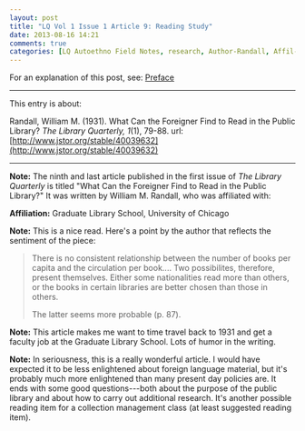 ```yaml
---
layout: post
title: "LQ Vol 1 Issue 1 Article 9: Reading Study"
date: 2013-08-16 14:21
comments: true
categories: [LQ Autoethno Field Notes, research, Author-Randall, Affil-University of Chicago]
---
```


For an explanation of this post, see:
[Preface](/blog/2013/08/14/lq-autoethnography-research-journal-preface/)

---

This entry is about:

Randall, William M. (1931). What Can the Foreigner Find to Read in
the Public Library? *The Library Quarterly, 1*(1), 79-88.
url:[http://www.jstor.org/stable/40039632](http://www.jstor.org/stable/40039632)

---

**Note:** The ninth and last article published in the first issue
of *The Library Quarterly* is titled "What Can the Foreigner Find
to Read in the Public Library?" It was written by William M.
Randall, who was affiliated with:

**Affiliation:** Graduate Library School, University of Chicago

**Note:** This is a nice read. Here's a point by the author that
reflects the sentiment of the piece:

> There is no consistent relationship between the number of books
> per capita and the circulation per book.... Two possibilites,
> therefore, present themselves. Either some nationalities read
> more than others, or the books in certain libraries are better
> chosen than those in others.  
>
> The latter seems more probable (p. 87).

**Note:** This article makes me want to time travel back to 1931
and get a faculty job at the Graduate Library School. Lots of
humor in the writing.

**Note:** In seriousness, this is a really wonderful article. I
would have expected it to be less enlightened about foreign
language material, but it's probably much more enlightened than
many present day policies are. It ends with some good
questions---both about the purpose of the public library and about
how to carry out additional research. It's another possible
reading item for a collection management class (at least suggested
reading item).

